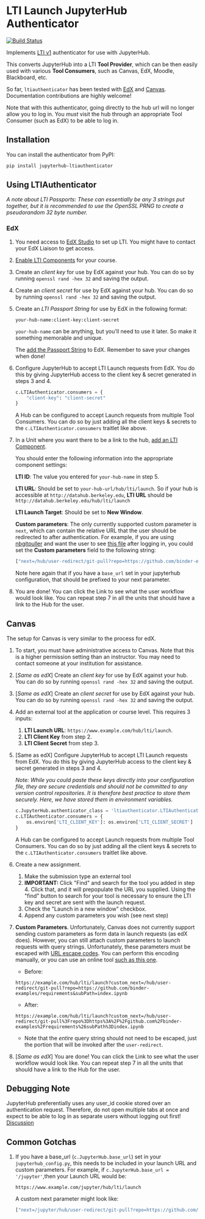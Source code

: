 # LTI Launch JupyterHub Authenticator

[![Build Status](https://travis-ci.org/yuvipanda/jupyterhub-ltiauthenticator.svg?branch=master)](https://travis-ci.org/yuvipanda/jupyterhub-ltiauthenticator)

Implements [LTI v1](http://www.imsglobal.org/specs/ltiv1p1p1/implementation-guide) authenticator for use with JupyterHub.

This converts JupyterHub into a LTI **Tool Provider**, which can be
then easily used with various **Tool Consumers**, such as Canvas, EdX,
Moodle, Blackboard, etc.

So far, `ltiauthenticator` has been tested with [EdX](http://edx.readthedocs.io/projects/edx-partner-course-staff/en/latest/exercises_tools/lti_component.html) and [Canvas](https://canvas.instructure.com/doc/api/file.tools_intro.html). Documentation contributions are highly welcome!

Note that with this authenticator, going directly to the hub url will no longer
allow you to log in. You *must* visit the hub through an appropriate Tool
Consumer (such as EdX) to be able to log in.

## Installation

You can install the authenticator from PyPI:

```bash
pip install jupyterhub-ltiauthenticator
```

## Using LTIAuthenticator

_A note about LTI Passports: These can essentially be any 3 strings put together, but it is recommended to use the OpenSSL PRNG to create a pseudorandom 32 byte number._

### EdX

1. You need access to [EdX Studio](https://studio.edx.org/) to set up LTI. You
   might have to contact your EdX Liaison to get access.

2. [Enable LTI Components](http://edx.readthedocs.io/projects/edx-partner-course-staff/en/latest/exercises_tools/lti_component.html#enabling-lti-components-for-a-course) 
   for your course.

3. Create an *client key* for use by EdX against your hub. You can do so by
   running `openssl rand -hex 32` and saving the output.

4. Create an *client secret* for use by EdX against your hub. You can do so by
   running `openssl rand -hex 32` and saving the output.

5. Create an *LTI Passport String* for use by EdX in the following format:

   ```
   your-hub-name:client-key:client-secret
   ```
   
   `your-hub-name` can be anything, but you'll need to use it later. So make it
   something memorable and unique.
   
   The [add the Passport String](http://edx.readthedocs.io/projects/edx-partner-course-staff/en/latest/exercises_tools/lti_component.html#adding-an-lti-passport-to-the-course-configuration)
   to EdX. Remember to save your changes when done!
   
6. Configure JupyterHub to accept LTI Launch requests from EdX. You do this by
   giving JupyterHub access to the client key & secret generated in steps 3 and 4.

   ```python
   c.LTIAuthenticator.consumers = {
       "client-key": "client-secret"
   }
   ```
   
   A Hub can be configured to accept Launch requests from multiple Tool
   Consumers. You can do so by just adding all the client keys & secrets to the
   `c.LTIAuthenticator.consumers` traitlet like above.
   
7. In a Unit where you want there to be a link to the hub,
   [add an LTI Component](http://edx.readthedocs.io/projects/edx-partner-course-staff/en/latest/exercises_tools/lti_component.html#adding-an-lti-component-to-a-course-unit).

   You should enter the following information into the appropriate component
   settings:
   
   **LTI ID**: The value you entered for `your-hub-name` in step 5.
   
   **LTI URL**: Should be set to `your-hub-url/hub/lti/launch`. So if your hub
   is accessible at `http://datahub.berkeley.edu`, **LTI URL** should be
   `http://datahub.berkeley.edu/hub/lti/launch`
   
   **LTI Launch Target**: Should be set to **New Window**.
   
   **Custom parameters**: The only currently supported custom parameter is
   `next`, which can contain the relative URL that the user should be redirected
   to after authentication. For example, if you are using 
   [nbgitpuller](https://github.com/data-8/nbgitpuller) and want the user to see
   [this file](https://github.com/binder-examples/requirements/blob/master/index.ipynb) after
   logging in, you could set the **Custom parameters** field to the following
   string:
   
   ```js
   ["next=/hub/user-redirect/git-pull?repo=https://github.com/binder-examples/requirements&subPath=index.ipynb"]
   ```

   Note here again that if you have a `base_url` set in your jupyterhub configuration, that should be prefixed to your next parameter. 

8. You are done! You can click the Link to see what the user workflow would look
   like. You can repeat step 7 in all the units that should have a link to the
   Hub for the user.

## Canvas

The setup for Canvas is very similar to the process for edX.

1.  To start, you must have administrative access to Canvas. Note that this is a higher permission setting than an instructor. You may need to contact someone at your institution for assistance.

2.  [_Same as edX_] Create an _client key_ for use by EdX against your hub. You can do so by
    running `openssl rand -hex 32` and saving the output.

3.  [_Same as edX_] Create an _client secret_ for use by EdX against your hub. You can do so by
    running `openssl rand -hex 32` and saving the output.

4.  Add an external tool at the application or course level. This requires 3 inputs:

    1. **LTI Launch URL**: `https://www.example.com/hub/lti/launch`. 
    2. **LTI Client Key** from step 2. 
    3. **LTI Client Secret** from step 3. 

5.  [Same as edX] Configure JupyterHub to accept LTI Launch requests from EdX. You do this by
    giving JupyterHub access to the client key & secret generated in steps 3 and 4.

    _Note: While you could paste these keys directly into your configuration file, they are secure credentials and should not be committed to any version control repositories. It is therefore best practice to store them securely. Here, we have stored them in environment variables._

    ```python
    c.JupyterHub.authenticator_class = 'ltiauthenticator.LTIAuthenticator'
    c.LTIAuthenticator.consumers = {
        os.environ['LTI_CLIENT_KEY']: os.environ['LTI_CLIENT_SECRET']
    }
    ```

    A Hub can be configured to accept Launch requests from multiple Tool
    Consumers. You can do so by just adding all the client keys & secrets to the
    `c.LTIAuthenticator.consumers` traitlet like above.

6.  Create a new assignment.

    1. Make the submission type an external tool  
    2. **IMPORTANT:** Click "Find" and search for the tool you added in step 4. Click that, and it will prepopulate the URL you supplied. Using the "find" button to search for your tool is necessary to ensure the LTI key and secret are sent with the launch request.
    3. Check the "Launch in a new window" checkbox.  
    4. Append any custom parameters you wish (see next step)

7.  **Custom Parameters**. Unfortunately, Canvas does not currently support sending custom parameters as form data in launch requests (as edX does). However, you can still attach custom parameters to launch requests with query strings. Unfortunately, these parameters must be escaped with [URL escape codes](https://developer.mozilla.org/en-US/docs/Glossary/percent-encoding). You can perform this encoding manually, or you can use an online tool [such as this one](https://meyerweb.com/eric/tools/dencoder/).

    - Before:

    ```
    https://example.com/hub/lti/launch?custom_next=/hub/user-redirect/git-pull?repo=https://github.com/binder-examples/requirements&subPath=index.ipynb
    ```

    - After:

    ```
    https://example.com/hub/lti/launch?custom_next=/hub/user-redirect/git-pull%3Frepo%3Dhttps%3A%2F%2Fgithub.com%2Fbinder-examples%2Frequirements%26subPath%3Dindex.ipynb
    ```

    - Note that the _entire_ query string should not need to be escaped, just the portion that will be invoked after the `user-redirect`.

8. [_Same as edX_] You are done! You can click the Link to see what the user workflow would look
   like. You can repeat step 7 in all the units that should have a link to the
   Hub for the user.

## Debugging Note

JupyterHub preferentially uses any user_id cookie stored over an authentication request. Therefore, do not open multiple tabs at once and expect to be able to log in as separate users without logging out first! [Discussion](https://github.com/jupyterhub/jupyterhub/pull/1840)

## Common Gotchas

1. If you have a base_url (`c.JupyterHub.base_url`) set in your `jupyterhub_config.py`, this needs to be included in your launch URL and custom parameters. For example, if `c.JupyterHub.base_url = '/jupyter'`,then your Launch URL would be: 

    ```
    https://www.example.com/jupyter/hub/lti/launch
    ```

    A custom next parameter might look like:

    ```js
    ["next=/jupyter/hub/user-redirect/git-pull?repo=https://github.com/binder-examples/requirements&subPath=index.ipynb"]
    ```